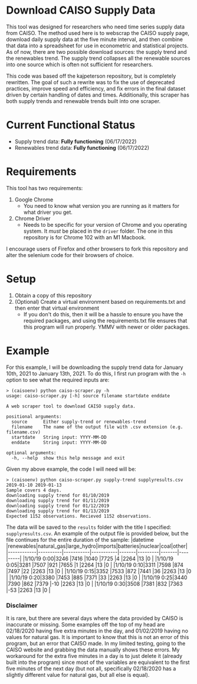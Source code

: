 # Download CAISO Supply Data

This tool was designed for researchers who need time series supply data from CAISO. The method used here is to webscrap the CAISO supply page, download daily supply data at the five minute interval, and then combine that data into a spreadsheet for use in econometric and statistical projects. As of now, there are two possible download sources: the supply trend and the renewables trend. The supply trend collapses all the renewable sources into one source which is often not sufficient for researchers.

This code was based off the kajpeterson repository, but is completely rewritten. The goal of such a rewrite was to fix the use of deprecated practices, improve speed and efficiency, and fix errors in the final dataset driven by certain handling of dates and times. Additionally, this scraper has both supply trends and renewable trends built into one scraper.

# Current Functional Status

* Supply trend data: **Fully functioning** (06/17/2022)
* Renewables trend data: **Fully functioning** (06/17/2022)

# Requirements

This tool has two requirements:

1. Google Chrome
   - You need to know what version you are running as it matters for what driver you get.
2. Chrome Driver
   - Needs to be specific for your version of Chrome and you operating system. It *must* be placed in the `driver` folder. The one in this repository is for Chrome 102 with an M1 Macbook.

I encourage users of Firefox and other browsers to fork this repository and alter the selenium code for their browsers of choice.

# Setup

1. Obtain a copy of this repository
2. (Optional) Create a virtual environment based on requirements.txt and then enter that virtual environment
   - If you don't do this, then it will be a hassle to ensure you have the required packages, and using the requirements.txt file ensures that this program will run properly. YMMV with newer or older packages.

# Example

For this example, I will be downloading the supply trend data for January 10th, 2021 to January 13th, 2021. To do this, I first run program with the `-h` option to see what the required inputs are:
```
> (caisoenv) python caiso-scraper.py -h
usage: caiso-scraper.py [-h] source filename startdate enddate

A web scraper tool to download CAISO supply data.

positional arguments:
  source      Either supply-trend or renewables-trend
  filename    The name of the output file with .csv extension (e.g. filename.csv)
  startdate   String input: YYYY-MM-DD
  enddate     String input: YYYY-MM-DD

optional arguments:
  -h, --help  show this help message and exit
```
Given my above example, the code I will need will be:
```
> (caisoenv) python caiso-scraper.py supply-trend supplyresults.csv 2019-01-10 2019-01-13
Sample covers 4 days.
downloading supply trend for 01/10/2019
downloading supply trend for 01/11/2019
downloading supply trend for 01/12/2019
downloading supply trend for 01/13/2019
Expected 1152 observations. Recieved 1152 observations.
```
The data will be saved to the `results` folder with the title I specified: `supplyresults.csv`. An example of the output file is provided below, but the file continues for the entire duration of the sample:
|datetime    |renewables|natural_gas|large_hydro|imports|batteries|nuclear|coal|other|
|------------|----------|-----------|-----------|-------|---------|-------|----|-----|
|1/10/19 0:00|3246      |7416       |1040       |7725   |4        |2264   |13  |0    |
|1/10/19 0:05|3281      |7507       |921        |7655   |1        |2264   |13  |0    |
|1/10/19 0:10|3311      |7598       |874        |7497   |22       |2263   |13  |0    |
|1/10/19 0:15|3352      |7533       |872        |7441   |36       |2263   |13  |0    |
|1/10/19 0:20|3380      |7453       |885        |7371   |33       |2263   |13  |0    |
|1/10/19 0:25|3440      |7390       |862        |7379   |-10      |2263   |13  |0    |
|1/10/19 0:30|3508      |7381       |832        |7363   |-53      |2263   |13  |0    |

### Disclaimer
It is rare, but there are several days where the data provided by CAISO is inaccurate or missing. Some examples off the top of my head are 02/18/2020 having five extra minutes in the day, and 01/02/2019 having no values for natural gas. It is important to know that this is not an error of this program, but an error that CAISO made. In my limited testing, going to the CAISO website and grabbing the data manually shows these errors. My workaround for the extra five minutes in a day is to just delete it (already built into the program) since most of the variables are equivalent to the first five minutes of the next day (but not all, specifically 02/18/2020 has a slightly different value for natural gas, but all else is equal).
